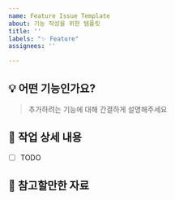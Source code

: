 ```yaml
---
name: Feature Issue Template
about: 기능 작성을 위한 템플릿
title: ''
labels: "✨ Feature"
assignees: ''

---
```


## 💡 어떤 기능인가요?

> 추가하려는 기능에 대해 간결하게 설명해주세요

## 🎯 작업 상세 내용

- [ ] TODO

## 📃 참고할만한 자료
